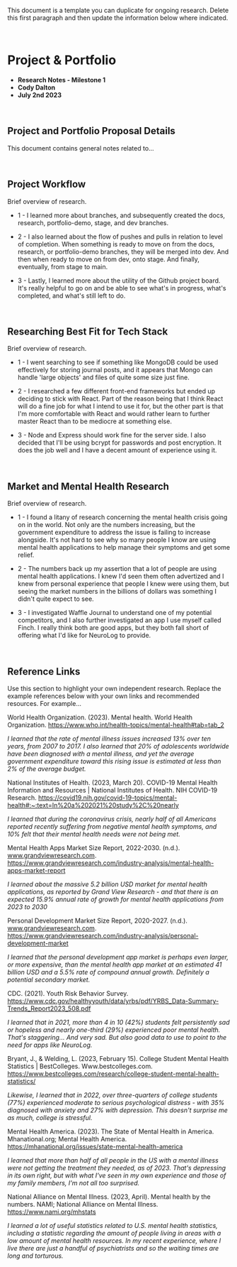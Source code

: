 This document is a template you can duplicate for ongoing research. Delete this first paragraph and then update the information below where indicated. 


<br>

# Project & Portfolio 

* **Research Notes - Milestone 1**
* **Cody Dalton**
* **July 2nd 2023**

<br>


## Project and Portfolio Proposal Details

This document contains general notes related to...

<br>

## Project Workflow
Brief overview of research. 

* 1 - I learned more about branches, and subsequently created the docs, research, portfolio-demo, stage, and dev branches. 

* 2 - I also learned about the flow of pushes and pulls in relation to level of completion. When something is ready to move on from the docs, research, or portfolio-demo branches, they will be merged into dev. And then when ready to move on from dev, onto stage. And finally, eventually, from stage to main.

* 3 - Lastly, I learned more about the utility of the Github project board. It's really helpful to go on and be able to see what's in progress, what's completed, and what's still left to do.

<br>

## Researching Best Fit for Tech Stack
Brief overview of research. 

* 1 - I went searching to see if something like MongoDB could be used effectively for storing journal posts, and it appears that Mongo can handle 'large objects' and files of quite some size just fine.

* 2 - I researched a few different front-end frameworks but ended up deciding to stick with React. Part of the reason being that I think React will do a fine job for what I intend to use it for, but the other part is that I'm more comfortable with React and would rather learn to further master React than to be mediocre at something else.

* 3 - Node and Express should work fine for the server side. I also decided that I'll be using bcrypt for passwords and post encryption. It does the job well and I have a decent amount of experience using it.

<br>

## Market and Mental Health Research
Brief overview of research. 

* 1 - I found a litany of research concerning the mental health crisis going on in the world. Not only are the numbers increasing, but the government expenditure to address the issue is failing to increase alongside. It's not hard to see why so many people I know are using mental health applications to help manage their symptoms and get some relief.

* 2 - The numbers back up my assertion that a lot of people are using mental health applications. I knew I'd seen them often advertized and I knew from personal experience that people I knew were using them, but seeing the market numbers in the billions of dollars was something I didn't quite expect to see.

* 3 - I investigated Waffle Journal to understand one of my potential competitors, and I also further investigated an app I use myself called Finch. I really think both are good apps, but they both fall short of offering what I'd like for NeuroLog to provide.

    
<br>

## Reference Links
Use this section to highlight your own independent research. Replace the example references below with your own links and recommended resources. For example...

World Health Organization. (2023). Mental health. World Health Organization. https://www.who.int/health-topics/mental-health#tab=tab_2

*I learned that the rate of mental illness issues increased 13% over ten years, from 2007 to 2017. I also learned that 20% of adolescents worldwide have been diagnosed with a mental illness, and yet the average government expenditure toward this rising issue is estimated at less than 2% of the average budget.*

National Institutes of Health. (2023, March 20). COVID-19 Mental Health Information and Resources | National Institutes of Health. NIH COVID-19 Research. https://covid19.nih.gov/covid-19-topics/mental-health#:~:text=In%20a%202021%20study%2C%20nearly

*I learned that during the coronavirus crisis, nearly half of all Americans reported recently suffering from negative mental health symptoms, and 10% felt that their mental health needs were not being met.*

Mental Health Apps Market Size Report, 2022-2030. (n.d.). www.grandviewresearch.com. https://www.grandviewresearch.com/industry-analysis/mental-health-apps-market-report

*I learned about the massive 5.2 billion USD market for mental health applications, as reported by Grand View Research - and that there is an expected 15.9% annual rate of growth for mental health applications from 2023 to 2030*

Personal Development Market Size Report, 2020-2027. (n.d.). www.grandviewresearch.com. https://www.grandviewresearch.com/industry-analysis/personal-development-market

*I learned that the personal development app market is perhaps even larger, or more expensive, than the mental health app market at an estimated 41 billion USD and a 5.5% rate of compound annual growth. Definitely a potential secondary market.*

CDC. (2021). Youth Risk Behavior Survey. https://www.cdc.gov/healthyyouth/data/yrbs/pdf/YRBS_Data-Summary-Trends_Report2023_508.pdf

*I learned that in 2021, more than 4 in 10 (42%) students felt persistently sad or hopeless and nearly one-third (29%) experienced poor mental health. That's staggering... And very sad. But also good data to use to point to the need for apps like NeuroLog.*

Bryant, J., & Welding, L. (2023, February 15). College Student Mental Health Statistics | BestColleges. Www.bestcolleges.com. https://www.bestcolleges.com/research/college-student-mental-health-statistics/

*Likewise, I learned that in 2022, over three-quarters of college students (77%) experienced moderate to serious psychological distress - with 35% diagnosed with anxiety and 27% with depression. This doesn't surprise me as much, college is stressful.*

Mental Health America. (2023). The State of Mental Health in America. Mhanational.org; Mental Health America. https://mhanational.org/issues/state-mental-health-america

*I learned that more than half of all people in the US with a mental illness were not getting the treatment they needed, as of 2023. That's depressing in its own right, but with what I've seen in my own experience and those of my family members, I'm not all too surprised.*

National Alliance on Mental Illness. (2023, April). Mental health by the numbers. NAMI; National Alliance on Mental Illness. https://www.nami.org/mhstats

*I learned a lot of useful statistics related to U.S. mental health statistics, including a statistic regarding the amount of people living in areas with a low amount of mental health resources. In my recent experience, where I live there are just a handful of psychiatrists and so the waiting times are long and torturous.*


